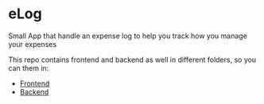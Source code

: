 # eLog
Small App that handle an expense log to help you track how you manage your expenses

This repo contains frontend and backend as well in different folders, so you can them in:

- [Frontend](elog_frontend/)
- [Backend](elog_backend/)
